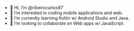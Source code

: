- 👋 Hi, I’m @ribeirocarlos87
- 👀 I’m interested in coding mobile applications and web.
- 🌱 I’m currently learning Kotlin w/ Android Studio and Java.
- 💞️ I’m looking to collaborate on Web apps w/ JavaScript.
